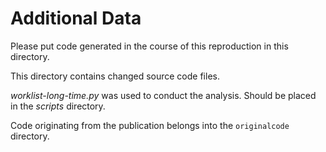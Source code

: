 # Additional Data

Please put code generated in the course of this reproduction in this directory.

This directory contains changed source code files.

*worklist-long-time.py* was used to conduct the analysis. Should be placed in the *scripts* directory.

Code originating from the publication belongs into the `originalcode` directory.